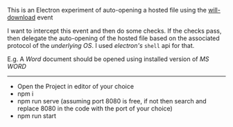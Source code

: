 This is an Electron experiment of auto-opening a hosted file using the [will-download](https://www.electronjs.org/docs/latest/api/download-item) event

I want to intercept this event and then do some checks. If the checks pass, then delegate the auto-opening of the hosted file based on the associated protocol of the _underlying OS_. I used _electron's_ `shell` api for that.

E.g. A _Word_ document should be opened using installed version of _MS WORD_


------------------------

- Open the Project in editor of your choice
- npm i
- npm run serve (assuming port 8080 is free, if not then search and replace 8080 in the code with the port of your choice)
- npm run start
